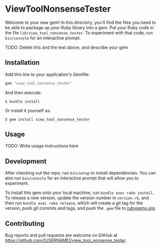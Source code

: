 # ViewToolNonsenseTester

Welcome to your new gem! In this directory, you'll find the files you need to be able to package up your Ruby library into a gem. Put your Ruby code in the file `lib/view_tool_nonsense_tester`. To experiment with that code, run `bin/console` for an interactive prompt.

TODO: Delete this and the text above, and describe your gem

## Installation

Add this line to your application's Gemfile:

```ruby
gem 'view_tool_nonsense_tester'
```

And then execute:

    $ bundle install

Or install it yourself as:

    $ gem install view_tool_nonsense_tester

## Usage

TODO: Write usage instructions here

## Development

After checking out the repo, run `bin/setup` to install dependencies. You can also run `bin/console` for an interactive prompt that will allow you to experiment.

To install this gem onto your local machine, run `bundle exec rake install`. To release a new version, update the version number in `version.rb`, and then run `bundle exec rake release`, which will create a git tag for the version, push git commits and tags, and push the `.gem` file to [rubygems.org](https://rubygems.org).

## Contributing

Bug reports and pull requests are welcome on GitHub at https://github.com/[USERNAME]/view_tool_nonsense_tester.

